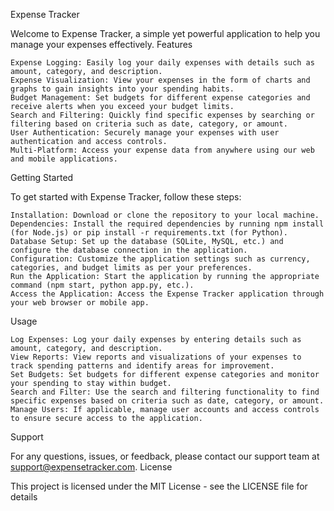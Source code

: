 Expense Tracker

Welcome to Expense Tracker, a simple yet powerful application to help you manage your expenses effectively.
Features

    Expense Logging: Easily log your daily expenses with details such as amount, category, and description.
    Expense Visualization: View your expenses in the form of charts and graphs to gain insights into your spending habits.
    Budget Management: Set budgets for different expense categories and receive alerts when you exceed your budget limits.
    Search and Filtering: Quickly find specific expenses by searching or filtering based on criteria such as date, category, or amount.
    User Authentication: Securely manage your expenses with user authentication and access controls.
    Multi-Platform: Access your expense data from anywhere using our web and mobile applications.

Getting Started

To get started with Expense Tracker, follow these steps:

    Installation: Download or clone the repository to your local machine.
    Dependencies: Install the required dependencies by running npm install (for Node.js) or pip install -r requirements.txt (for Python).
    Database Setup: Set up the database (SQLite, MySQL, etc.) and configure the database connection in the application.
    Configuration: Customize the application settings such as currency, categories, and budget limits as per your preferences.
    Run the Application: Start the application by running the appropriate command (npm start, python app.py, etc.).
    Access the Application: Access the Expense Tracker application through your web browser or mobile app.

Usage

    Log Expenses: Log your daily expenses by entering details such as amount, category, and description.
    View Reports: View reports and visualizations of your expenses to track spending patterns and identify areas for improvement.
    Set Budgets: Set budgets for different expense categories and monitor your spending to stay within budget.
    Search and Filter: Use the search and filtering functionality to find specific expenses based on criteria such as date, category, or amount.
    Manage Users: If applicable, manage user accounts and access controls to ensure secure access to the application.

Support

For any questions, issues, or feedback, please contact our support team at support@expensetracker.com.
License

This project is licensed under the MIT License - see the LICENSE file for details